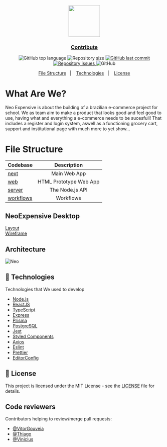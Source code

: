 
<h1 align="center">
 <img height=100 src="https://github.com/EsquemaFlorescer/neo-expensive/blob/main/packages/web/images/logos/neo-logo.svg"/>
</h1>

<h3 align="center">
  <a href="https://github.com/EsquemaFlorescer/neo-expensive/blob/main/CONTRIBUTING.md">Contribute</a>
</h3>

<p align="center">
  <img alt="GitHub top language" src="https://img.shields.io/github/languages/top/EsquemaFlorescer/neo-expensive">

  <img alt="Repository size" src="https://img.shields.io/github/repo-size/EsquemaFlorescer/neo-expensive">
  
  <a href="https://github.com/EsquemaFlorescer/neo-expensive/commits/master">
    <img alt="GitHub last commit" src="https://img.shields.io/github/last-commit/EsquemaFlorescer/neo-expensive">
  </a>
  
  <a href="https://github.com/EsquemaFlorescer/neo-expensive/issues">
    <img alt="Repository issues" src="https://img.shields.io/github/issues/EsquemaFlorescer/neo-expensive">
  </a>
  
  <img alt="GitHub" src="https://img.shields.io/github/license/EsquemaFlorescer/neo-expensive">
</p>

<p align="center">
  <a href="#file-structure">File Structure</a>&nbsp;&nbsp;&nbsp;|&nbsp;&nbsp;&nbsp;
  <a href="#-technologies">Technologies</a>&nbsp;&nbsp;&nbsp;|&nbsp;&nbsp;&nbsp;
  <a href="#-license">License</a>
</p>

# What Are We?
Neo Expensive is about the building of a brazilian e-commerce project for school.
We as team aim to make a product that looks good and feel good to use, having what and everything a e-commerce needs to be sucesfull!
That includes a register and login system, aswell as a functioning grocery cart, support and institutional page with much more to yet show...


# File Structure

| Codebase              |        Description        |
| :-------------------- | :-----------------------: |
| [next](packages/next)  |         Main Web App          |
| [web](packages/web)   |           HTML Prototype Web App             |
| [server](packages/server) | The Node.js API |
| [workflows](.github/workflows)|Workflows          |

## NeoExpensive Desktop
[Layout](https://www.figma.com/file/FPDU6Ekw6eKzZlmiB6OhrB/Layout?node-id=0%3A1)
<br>
[Wireframe](https://www.figma.com/file/QyGjS7EPhR3LkcinvEafvM/Wireframe?node-id=307%3A34)

## Architecture

![Neo](https://user-images.githubusercontent.com/61664367/131562240-27b253fd-9391-44bd-a51e-ad3b959601ac.png)

## 🚀 Technologies

Technologies that We used to develop

- [Node.js](https://nodejs.org/en/)
- [ReactJS](https://reactjs.org/)
- [TypeScript](https://www.typescriptlang.org/)
- [Express](https://expressjs.com/pt-br/)
- [Prisma](https://www.prisma.io/)
- [PostgreSQL](https://www.postgresql.org/)
- [Jest](https://jestjs.io/)
- [Styled Components](https://styled-components.com/)
- [Axios](https://github.com/axios/axios)
- [Eslint](https://eslint.org/)
- [Prettier](https://prettier.io/)
- [EditorConfig](https://editorconfig.org/)


## 📝 License

This project is licensed under the MIT License - see the [LICENSE](LICENSE) file for details.

## Code reviewers

Contributors helping to review/merge pull requests:

- [@VitorGouveia](https://github.com/vitorgouveia)
- [@Thiago](https://github.com/atomicfeast)
- [@Vinicius](https://github.com/espalmer)
